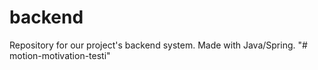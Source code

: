 # backend
Repository for our project's backend system. Made with Java/Spring.
"# motion-motivation-testi" 
